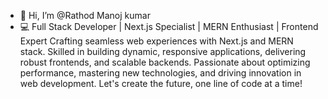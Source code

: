 - 👋 Hi, I’m @Rathod Manoj kumar 
- 💻 Full Stack Developer | Next.js Specialist | MERN Enthusiast | Frontend Expert
Crafting seamless web experiences with Next.js and MERN stack. Skilled in building dynamic, responsive applications, delivering robust frontends, and scalable backends. Passionate about optimizing performance, mastering new technologies, and driving innovation in web development. Let's create the future, one line of code at a time!
<!---
manojnayak45/manojnayak45 is a ✨ special ✨ repository because its `README.md` (this file) appears on your GitHub profile.
You can click the Preview link to take a look at your changes.
--->
